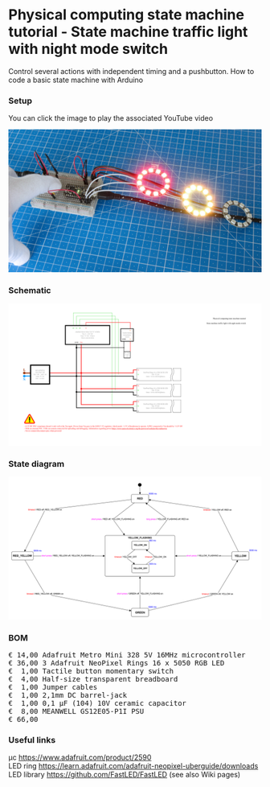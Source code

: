 # Physical computing state machine tutorial - State machine traffic light with night mode switch

Control several actions with independent timing and a pushbutton. How to code a basic state machine with Arduino

### Setup

You can click the image to play the associated YouTube video

[![Alt text](Assets/2a%20result.jpg)](https://www.youtube.com/watch?v=#######)

### Schematic

![](Assets/2a%20schematic.png)

### State diagram

![](Assets/State%20diagram.png)

### BOM

<pre>
€ 14,00 Adafruit Metro Mini 328 5V 16MHz microcontroller
€ 36,00 3 Adafruit NeoPixel Rings 16 x 5050 RGB LED
€  1,00 Tactile button momentary switch
€  4,00 Half-size transparent breadboard
€  1,00 Jumper cables
€  1,00 2,1mm DC barrel-jack
€  1,00 0,1 µF (104) 10V ceramic capacitor
€  8,00 MEANWELL GS12E05-P1I PSU
€ 66,00
</pre>  

### Useful links  

μc https://www.adafruit.com/product/2590  
LED ring https://learn.adafruit.com/adafruit-neopixel-uberguide/downloads  
LED library https://github.com/FastLED/FastLED (see also Wiki pages)  

